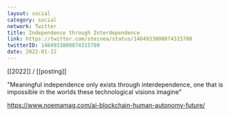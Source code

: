 ```yaml
---
layout: social
category: social
network: Twitter
title: Independence through Interdependence
link: https://twitter.com/steinea/status/1484933800874315780
twitterID: 1484933800874315780
date: 2022-01-22
---
```


[[2022]] / [[posting]]

"Meaningful independence only exists through interdependence, one that is impossible in the worlds these technological visions imagine"

<https://www.noemamag.com/ai-blockchain-human-autonomy-future/>
